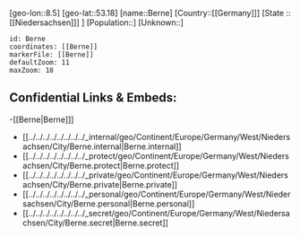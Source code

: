 ﻿---
location: [53.18,8.5]
mapzoom: [7,12] 
mapmarker: city 
type: City
tags:
- geo/City


SpocWebEntityId: 29136
isDeleted: false
confidential: public

---
[geo-lon::8.5]
[geo-lat::53.18]
[name::Berne]
[Country::[[Germany]]]
[State ::[[Niedersachsen]]] ]
[Population::]
[Unknown::]


```leaflet
id: Berne
coordinates: [[Berne]]
markerFile: [[Berne]]
defaultZoom: 11 
maxZoom: 18
```


## Confidential Links & Embeds: 
-[[Berne|Berne]]] 
- [[../../../../../../../../_internal/geo/Continent/Europe/Germany/West/Niedersachsen/City/Berne.internal|Berne.internal]] 
- [[../../../../../../../../_protect/geo/Continent/Europe/Germany/West/Niedersachsen/City/Berne.protect|Berne.protect]] 
- [[../../../../../../../../_private/geo/Continent/Europe/Germany/West/Niedersachsen/City/Berne.private|Berne.private]] 
- [[../../../../../../../../_personal/geo/Continent/Europe/Germany/West/Niedersachsen/City/Berne.personal|Berne.personal]] 
- [[../../../../../../../../_secret/geo/Continent/Europe/Germany/West/Niedersachsen/City/Berne.secret|Berne.secret]] 

